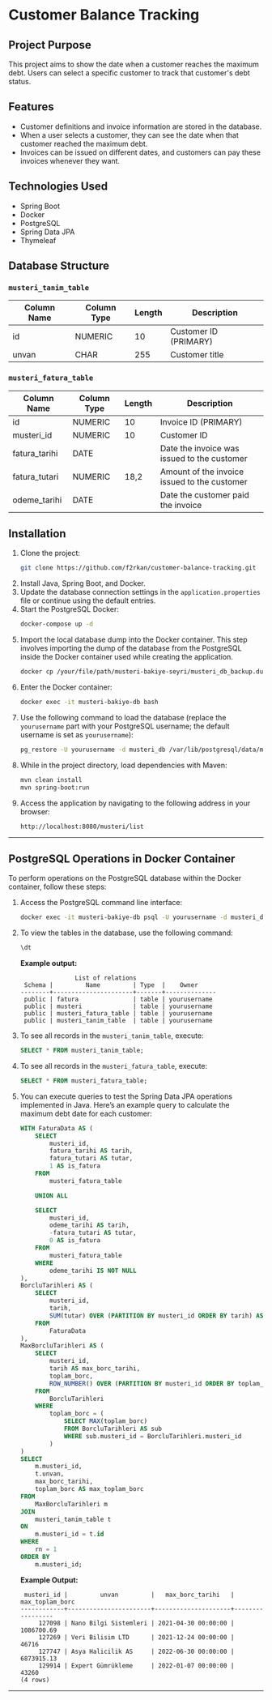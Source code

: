 # Customer Balance Tracking

## Project Purpose
This project aims to show the date when a customer reaches the maximum debt. Users can select a specific customer to track that customer's debt status.

## Features
- Customer definitions and invoice information are stored in the database.
- When a user selects a customer, they can see the date when that customer reached the maximum debt.
- Invoices can be issued on different dates, and customers can pay these invoices whenever they want.

## Technologies Used
- Spring Boot
- Docker
- PostgreSQL
- Spring Data JPA
- Thymeleaf

## Database Structure
### `musteri_tanim_table`
| Column Name | Column Type | Length | Description                   |
|-------------|-------------|--------|-------------------------------|
| id          | NUMERIC     | 10     | Customer ID (PRIMARY)         |
| unvan       | CHAR        | 255    | Customer title                |

### `musteri_fatura_table`
| Column Name      | Column Type | Length | Description                                          |
|------------------|-------------|--------|------------------------------------------------------|
| id               | NUMERIC     | 10     | Invoice ID (PRIMARY)                                 |
| musteri_id      | NUMERIC     | 10     | Customer ID                                          |
| fatura_tarihi     | DATE        |        | Date the invoice was issued to the customer         |
| fatura_tutari    | NUMERIC     | 18,2   | Amount of the invoice issued to the customer        |
| odeme_tarihi     | DATE        |        | Date the customer paid the invoice                   |

## Installation
1. Clone the project:
   ```bash
   git clone https://github.com/f2rkan/customer-balance-tracking.git
   ```
2. Install Java, Spring Boot, and Docker.
3. Update the database connection settings in the `application.properties` file or continue using the default entries.
4. Start the PostgreSQL Docker:
   ```bash
   docker-compose up -d
   ```
5. Import the local database dump into the Docker container. This step involves importing the dump of the database from the PostgreSQL inside the Docker container used while creating the application.
   ```bash
   docker cp /your/file/path/musteri-bakiye-seyri/musteri_db_backup.dump musteri-bakiye-db:/var/lib/postgresql/data/
   ```
6. Enter the Docker container:
   ```bash
   docker exec -it musteri-bakiye-db bash
   ```
7. Use the following command to load the database (replace the `yourusername` part with your PostgreSQL username; the default username is set as `yourusername`):
   ```bash
   pg_restore -U yourusername -d musteri_db /var/lib/postgresql/data/musteri_db_backup.dump
   ```
8. While in the project directory, load dependencies with Maven:
   ```bash
   mvn clean install
   mvn spring-boot:run
   ```
9. Access the application by navigating to the following address in your browser:
   ```
   http://localhost:8080/musteri/list
   ```
   
---

## PostgreSQL Operations in Docker Container

To perform operations on the PostgreSQL database within the Docker container, follow these steps:

1. Access the PostgreSQL command line interface:
   ```bash
   docker exec -it musteri-bakiye-db psql -U yourusername -d musteri_db
   ```

2. To view the tables in the database, use the following command:
   ```sql
   \dt
   ```

   **Example output:**
   ```
                  List of relations
    Schema |         Name         | Type  |    Owner     
   --------+----------------------+-------+--------------
    public | fatura               | table | yourusername
    public | musteri              | table | yourusername
    public | musteri_fatura_table | table | yourusername
    public | musteri_tanim_table  | table | yourusername
   ```

3. To see all records in the `musteri_tanim_table`, execute:
   ```sql
   SELECT * FROM musteri_tanim_table;
   ```

4. To see all records in the `musteri_fatura_table`, execute:
   ```sql
   SELECT * FROM musteri_fatura_table;
   ```

5. You can execute queries to test the Spring Data JPA operations implemented in Java. Here’s an example query to calculate the maximum debt date for each customer:
   ```sql
   WITH FaturaData AS (
       SELECT 
           musteri_id,
           fatura_tarihi AS tarih,
           fatura_tutari AS tutar,
           1 AS is_fatura
       FROM 
           musteri_fatura_table

       UNION ALL

       SELECT 
           musteri_id,
           odeme_tarihi AS tarih,
           -fatura_tutari AS tutar,
           0 AS is_fatura
       FROM 
           musteri_fatura_table
       WHERE 
           odeme_tarihi IS NOT NULL
   ),
   BorcluTarihleri AS (
       SELECT 
           musteri_id,
           tarih,
           SUM(tutar) OVER (PARTITION BY musteri_id ORDER BY tarih) AS toplam_borc
       FROM 
           FaturaData
   ),
   MaxBorcluTarihleri AS (
       SELECT 
           musteri_id,
           tarih AS max_borc_tarihi,
           toplam_borc,
           ROW_NUMBER() OVER (PARTITION BY musteri_id ORDER BY toplam_borc DESC) AS rn
       FROM 
           BorcluTarihleri
       WHERE 
           toplam_borc = (
               SELECT MAX(toplam_borc) 
               FROM BorcluTarihleri AS sub 
               WHERE sub.musteri_id = BorcluTarihleri.musteri_id
           )
   )
   SELECT 
       m.musteri_id,
       t.unvan,
       max_borc_tarihi,
       toplam_borc AS max_toplam_borc
   FROM 
       MaxBorcluTarihleri m
   JOIN 
       musteri_tanim_table t 
   ON 
       m.musteri_id = t.id
   WHERE 
       rn = 1
   ORDER BY 
       m.musteri_id;
   ```

   **Example Output:**
   ```
    musteri_id |         unvan         |   max_borc_tarihi   | max_toplam_borc 
   ------------+-----------------------+---------------------+-----------------
        127098 | Nano Bilgi Sistemleri | 2021-04-30 00:00:00 |      1086700.69
        127269 | Veri Bilisim LTD      | 2021-12-24 00:00:00 |           46716
        127747 | Asya Halicilik AS     | 2022-06-30 00:00:00 |      6873915.13
        129914 | Expert Gümrükleme     | 2022-01-07 00:00:00 |           43260
   (4 rows)
   ```


--- 
